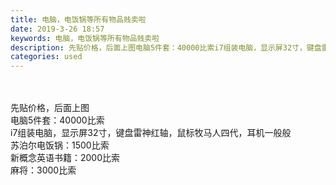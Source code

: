 ```yaml
---
title: 电脑，电饭锅等所有物品贱卖啦
date: 2019-3-26 18:57
keywords: 电脑，电饭锅等所有物品贱卖啦
description: 先贴价格，后面上图电脑5件套：40000比索i7组装电脑，显示屏32寸，键盘雷神红轴，鼠标牧马人四代，耳机一般般苏泊尔电饭锅：1500比索新概念英语书籍：2000比索麻将：3000比索
categories: used
---
```

<td class="t_f" id="postmessage_3314381">

<br/>
<br/>
先贴价格，后面上图<br/>
电脑5件套：40000比索<br/>
i7组装电脑，显示屏32寸，键盘雷神红轴，鼠标牧马人四代，耳机一般般<br/>
苏泊尔电饭锅：1500比索<br/>
新概念英语书籍：2000比索<br/>
麻将：3000比索<br/>
<br/>
</td>
